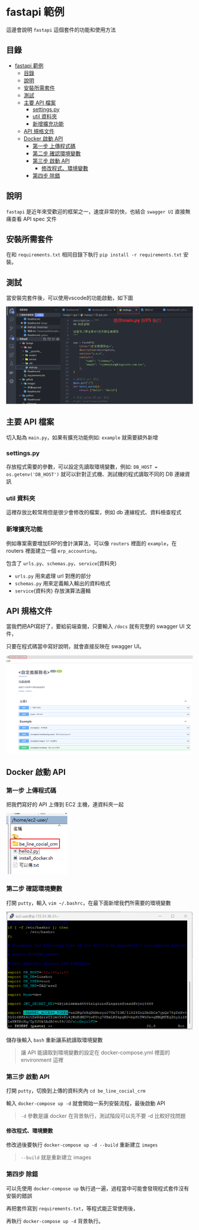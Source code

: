 # fastapi 範例

這邊會說明 `fastapi` 這個套件的功能和使用方法

## 目錄

- [fastapi 範例](#fastapi-範例)
  - [目錄](#目錄)
  - [說明](#說明)
  - [安裝所需套件](#安裝所需套件)
  - [測試](#測試)
  - [主要 API 檔案](#主要-api-檔案)
    - [settings.py](#settingspy)
    - [util 資料夾](#util-資料夾)
    - [新增擴充功能](#新增擴充功能)
  - [API 規格文件](#api-規格文件)
  - [Docker 啟動 API](#docker-啟動-api)
    - [第一步 上傳程式碼](#第一步-上傳程式碼)
    - [第二步 確認環境變數](#第二步-確認環境變數)
    - [第三步 啟動 API](#第三步-啟動-api)
      - [修改程式、環境變數](#修改程式環境變數)
    - [第四步 除錯](#第四步-除錯)

## 說明

`fastapi` 是近年來受歡迎的框架之一，速度非常的快，也結合 `swagger UI` 直接無痛查看 API spec 文件

## 安裝所需套件

在和 `requirements.txt` 相同目錄下執行 `pip install -r requirements.txt` 安裝。

## 測試

當安裝完套件後，可以使用vscode的功能啟動，如下圖

![pic](images/test_1.png)

## 主要 API 檔案

切入點為 `main.py`，如果有擴充功能例如: `example` 就需要額外新增

### settings.py

存放程式需要的參數，可以設定先讀取環境變數，例如: `DB_HOST = os.getenv('DB_HOST')` 就可以針對正式機、測試機的程式讀取不同的 DB 連線資訊

### util 資料夾

這裡存放比較常用但是很少會修改的檔案，例如 db 連線程式、資料檢查程式

### 新增擴充功能

例如專案需要增加ERP的會計演算法，可以像 `routers` 裡面的 `example`，在 routers 裡面建立一個 `erp_accounting`，

包含了 `urls.py`、`schemas.py`、`service`(資料夾)

- `urls.py` 用來處理 url 對應的部分
- `schemas.py` 用來定義輸入輸出的資料格式
- `service`(資料夾) 存放演算法邏輯

## API 規格文件

當我們把API寫好了，要給前端查閱，只要輸入 `/docs` 就有完整的 swagger UI 文件，

只要在程式碼當中寫好說明，就會直接反映在 swagger UI。

![pic](images/swagger_1.png)

## Docker 啟動 API

### 第一步 上傳程式碼

把我們寫好的 API 上傳到 EC2 主機，連資料夾一起

![pic](./images/啟動API_1.png)

### 第二步 確認環境變數

打開 `putty`，輸入 `vim ~/.bashrc`，在最下面新增我們所需要的環境變數

![pic](./images/啟動API_2.png)

儲存後輸入 `bash` 重新讓系統讀取環境變數

> 讓 API 能讀取到環境變數的設定在 docker-compose.yml 裡面的 environment 這裡

### 第三步 啟動 API

打開 `putty`，切換到上傳的資料夾內 `cd be_line_cocial_crm`

輸入 `docker-compose up -d` 就會開始一系列安裝流程，最後啟動 API

> `-d` 參數是讓 docker 在背景執行，測試階段可以先不要 -d 比較好找問題

#### 修改程式、環境變數

修改過後要執行 `docker-compose up -d --build` 重新建立 `images`

> `--build` 就是重新建立 images

### 第四步 除錯

可以先使用 `docker-compose up` 執行過一遍，過程當中可能會發現程式套件沒有安裝的錯誤

再把套件寫到 `requirements.txt`，等程式能正常使用後，

再執行 `docker-compose up -d` 背景執行。
